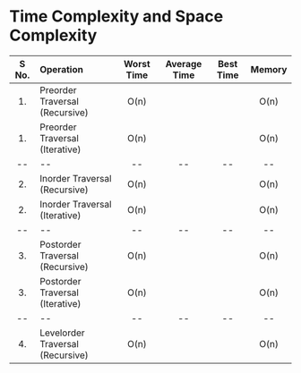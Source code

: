 # Time Complexity and Space Complexity
| S No. | Operation | Worst Time | Average Time | Best Time | Memory |
| :--: | :-- | :--: | :--: | :--: | :--: |
| 1. | Preorder Traversal (Recursive) | O(n) |  | | O(n) |
| 1. | Preorder Traversal (Iterative) | O(n) |  | | O(n) |
| -- | -- | -- | -- | -- | -- |
| 2. | Inorder Traversal (Recursive) | O(n) |  | | O(n) |
| 2. | Inorder Traversal (Iterative) | O(n) |  | | O(n) |
| -- | -- | -- | -- | -- | -- |
| 3. | Postorder Traversal (Recursive) | O(n) | | | O(n) |
| 3. | Postorder Traversal (Iterative) | O(n) | | | O(n) |
| -- | -- | -- | -- | -- | -- |
| 4. | Levelorder Traversal (Recursive) | O(n) | | | O(n) |


